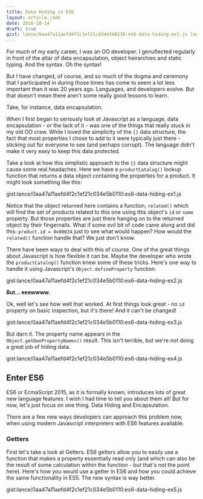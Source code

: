 ```yaml
---
title: Data Hiding in ES6
layout: article.jade
date: 2016-10-14
draft: true
gist: lance/0aa47a11aefd4f2c1ef21c034e5b0110:es6-data-hiding-ex1.js lance/0aa47a11aefd4f2c1ef21c034e5b0110:es6-data-hiding-ex2.js lance/0aa47a11aefd4f2c1ef21c034e5b0110:es6-data-hiding-ex3.js lance/0aa47a11aefd4f2c1ef21c034e5b0110:es6-data-hiding-ex4.js lance/0aa47a11aefd4f2c1ef21c034e5b0110:es6-data-hiding-ex5.js
---
```


For much of my early career, I was an OO developer. I genuflected regularly in
front of the altar of data encapsulation, object heirarchies and static typing.
And the syntax. Oh the syntax!

But I have changed, of course, and so much of the dogma and ceremony that
I participated in during those times has come to seem a lot less important
than it was 20 years ago. Languages, and developers evolve. But that doesn't
mean there aren't some really good lessons to learn.

Take, for instance, data encapsulation.

<!-- More -->

When I first began to seriously look at Javascript as a language, data
encapsulation - or the lack of it - was one of the things that really stuck
in my old OO craw. While I loved the simplicity of the `{}` data structure,
the fact that most properties I chose to add to it were typically just there -
sticking out for everyone to see (and perhaps corrupt). The language didn't
make it very easy to keep this data protected.

Take a look at how this simplistic approach to the `{}` data structure
might cause some real headaches. Here we have a `productCatalog()` lookup
function that returns a data object containing the properties for a product.
It might look something like this:

gist:lance/0aa47a11aefd4f2c1ef21c034e5b0110:es6-data-hiding-ex1.js

Notice that the object returned here contains a function, `related()` which
will find the set of products related to this one using this object's `id`
or `name` property. But those properties are just there hanging on to the
returned object by their fingernails. What if some evil bit of code came along
and did this: `product.id = 0x00034` just to see what would happen? How
would the `related()` function handle that? We just don't know.

There have been ways to deal with this of course. One of the great things
about Javascript is how flexible it can be. Maybe the developer who wrote
the `productCatalog()` function knew some of these tricks. Here's one way
to handle it using Javascript's `Object.defineProperty` function.

gist:lance/0aa47a11aefd4f2c1ef21c034e5b0110:es6-data-hiding-ex2.js

**But... eeewwww.**

Ok, well let's see how well that worked. At first things look great -
no `id` property on basic inspection, but it's there! And it can't be changed!

gist:lance/0aa47a11aefd4f2c1ef21c034e5b0110:es6-data-hiding-ex3.js

But darn it. The property name appears in the `Object.getOwnPropertyNames()`
result. This isn't terrible, but we're not doing a great job of hiding data.

gist:lance/0aa47a11aefd4f2c1ef21c034e5b0110:es6-data-hiding-ex4.js

## Enter ES6

ES6 or EcmaScript 2015, as it is formally known, introduces lots of great
new language features. I wish I had time to tell you about them all! But
for now, let's just focus on one thing. Data Hiding and Encapsulation.

There are a few new ways developers can approach this problem now, when
using modern Javascript interpreters with ES6 features available.

### Getters

First let's take a look at Getters. ES6 getters allow you to easily
use a function that makes a property essentially read only (and which
can also be the result of some calculation within the function - but
that's not the point here). Here's how you would use a getter in ES6
and how you could achieve the same functionality in ES5. The new syntax
is way better.

gist:lance/0aa47a11aefd4f2c1ef21c034e5b0110:es6-data-hiding-ex5.js